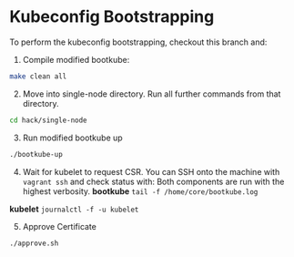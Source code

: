 # Kubeconfig Bootstrapping

To perform the kubeconfig bootstrapping, checkout this branch and:

1. Compile modified bootkube:
```bash
make clean all
```

2. Move into single-node directory. Run all further commands from that directory.
```bash
cd hack/single-node
```

3. Run modified bootkube up
```bash
./bootkube-up
```

4. Wait for kubelet to request CSR. You can SSH onto the machine with `vagrant ssh` and check status with:
Both components are run with the highest verbosity.
**bootkube**
`tail -f /home/core/bootkube.log`

**kubelet**
`journalctl -f -u kubelet`

5. Approve Certificate
```bash
./approve.sh
```
